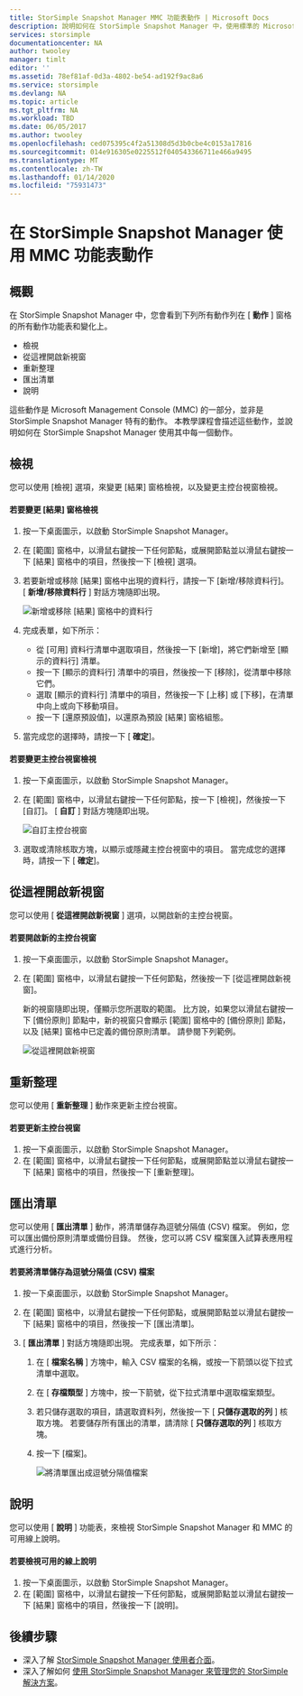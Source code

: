 ```yaml
---
title: StorSimple Snapshot Manager MMC 功能表動作 | Microsoft Docs
description: 說明如何在 StorSimple Snapshot Manager 中，使用標準的 Microsoft Management Console (MMC) 功能表動作。
services: storsimple
documentationcenter: NA
author: twooley
manager: timlt
editor: ''
ms.assetid: 78ef81af-0d3a-4802-be54-ad192f9ac8a6
ms.service: storsimple
ms.devlang: NA
ms.topic: article
ms.tgt_pltfrm: NA
ms.workload: TBD
ms.date: 06/05/2017
ms.author: twooley
ms.openlocfilehash: ced075395c4f2a51308d5d3b0cbe4c0153a17816
ms.sourcegitcommit: 014e916305e0225512f040543366711e466a9495
ms.translationtype: MT
ms.contentlocale: zh-TW
ms.lasthandoff: 01/14/2020
ms.locfileid: "75931473"
---
```

# <a name="use-the-mmc-menu-actions-in-storsimple-snapshot-manager"></a>在 StorSimple Snapshot Manager 使用 MMC 功能表動作

## <a name="overview"></a>概觀
在 StorSimple Snapshot Manager 中，您會看到下列所有動作列在 [ **動作** ] 窗格的所有動作功能表和變化上。

* 檢視
* 從這裡開啟新視窗 
* 重新整理 
* 匯出清單 
* 說明 

這些動作是 Microsoft Management Console (MMC) 的一部分，並非是 StorSimple Snapshot Manager 特有的動作。 本教學課程會描述這些動作，並說明如何在 StorSimple Snapshot Manager 使用其中每一個動作。

## <a name="view"></a>檢視
您可以使用 [檢視] 選項，來變更 [結果] 窗格檢視，以及變更主控台視窗檢視。 

#### <a name="to-change-the-results-pane-view"></a>若要變更 [結果] 窗格檢視
1. 按一下桌面圖示，以啟動 StorSimple Snapshot Manager。
2. 在 [範圍] 窗格中，以滑鼠右鍵按一下任何節點，或展開節點並以滑鼠右鍵按一下 [結果] 窗格中的項目，然後按一下 [檢視] 選項。 
3. 若要新增或移除 [結果] 窗格中出現的資料行，請按一下 [新增/移除資料行]。 [ **新增/移除資料行** ] 對話方塊隨即出現。
   
    ![新增或移除 [結果] 窗格中的資料行](./media/storsimple-snapshot-manager-mmc-menu/HCS_SSM_Add_remove_columns.png) 
4. 完成表單，如下所示：
   
   * 從 [可用] 資料行清單中選取項目，然後按一下 [新增]，將它們新增至 [顯示的資料行] 清單。 
   * 按一下 [顯示的資料行] 清單中的項目，然後按一下 [移除]，從清單中移除它們。 
   * 選取 [顯示的資料行] 清單中的項目，然後按一下 [上移] 或 [下移]，在清單中向上或向下移動項目。 
   * 按一下 [還原預設值]，以還原為預設 [結果] 窗格組態。 
5. 當完成您的選擇時，請按一下 [ **確定**]。 

#### <a name="to-change-the-console-window-view"></a>若要變更主控台視窗檢視
1. 按一下桌面圖示，以啟動 StorSimple Snapshot Manager。
2. 在 [範圍] 窗格中，以滑鼠右鍵按一下任何節點，按一下 [檢視]，然後按一下 [自訂]。 [ **自訂** ] 對話方塊隨即出現。
   
    ![自訂主控台視窗](./media/storsimple-snapshot-manager-mmc-menu/HCS_SSM_Customize.png) 
3. 選取或清除核取方塊，以顯示或隱藏主控台視窗中的項目。 當完成您的選擇時，請按一下 [ **確定**]。

## <a name="new-window-from-here"></a>從這裡開啟新視窗
您可以使用 [ **從這裡開啟新視窗** ] 選項，以開啟新的主控台視窗。

#### <a name="to-open-a-new-console-window"></a>若要開啟新的主控台視窗
1. 按一下桌面圖示，以啟動 StorSimple Snapshot Manager。
2. 在 [範圍] 窗格中，以滑鼠右鍵按一下任何節點，然後按一下 [從這裡開啟新視窗]。 
   
    新的視窗隨即出現，僅顯示您所選取的範圍。 比方說，如果您以滑鼠右鍵按一下 [備份原則] 節點中，新的視窗只會顯示 [範圍] 窗格中的 [備份原則] 節點，以及 [結果] 窗格中已定義的備份原則清單。 請參閱下列範例。
   
    ![從這裡開啟新視窗](./media/storsimple-snapshot-manager-mmc-menu/HCS_SSM_NewWindow.png) 

## <a name="refresh"></a>重新整理
您可以使用 [ **重新整理** ] 動作來更新主控台視窗。

#### <a name="to-update-the-console-window"></a>若要更新主控台視窗
1. 按一下桌面圖示，以啟動 StorSimple Snapshot Manager。
2. 在 [範圍] 窗格中，以滑鼠右鍵按一下任何節點，或展開節點並以滑鼠右鍵按一下 [結果] 窗格中的項目，然後按一下 [重新整理]。 

## <a name="export-list"></a>匯出清單
您可以使用 [ **匯出清單** ] 動作，將清單儲存為逗號分隔值 (CSV) 檔案。 例如，您可以匯出備份原則清單或備份目錄。 然後，您可以將 CSV 檔案匯入試算表應用程式進行分析。

#### <a name="to-save-a-list-in-a-comma-separated-value-csv-file"></a>若要將清單儲存為逗號分隔值 (CSV) 檔案
1. 按一下桌面圖示，以啟動 StorSimple Snapshot Manager。 
2. 在 [範圍] 窗格中，以滑鼠右鍵按一下任何節點，或展開節點並以滑鼠右鍵按一下 [結果] 窗格中的項目，然後按一下 [匯出清單]。 
3. [ **匯出清單** ] 對話方塊隨即出現。 完成表單，如下所示： 
   
   1. 在 [ **檔案名稱** ] 方塊中，輸入 CSV 檔案的名稱，或按一下箭頭以從下拉式清單中選取。
   2. 在 [ **存檔類型** ] 方塊中，按一下箭號，從下拉式清單中選取檔案類型。
   3. 若只儲存選取的項目，請選取資料列，然後按一下 [ **只儲存選取的列** ] 核取方塊。 若要儲存所有匯出的清單，請清除 [ **只儲存選取的列** ] 核取方塊。
   4. 按一下 [檔案]。
      
      ![將清單匯出成逗號分隔值檔案](./media/storsimple-snapshot-manager-mmc-menu/HCS_SSM_Export_List.png) 

## <a name="help"></a>說明
您可以使用 [ **說明** ] 功能表，來檢視 StorSimple Snapshot Manager 和 MMC 的可用線上說明。

#### <a name="to-view-available-online-help"></a>若要檢視可用的線上說明
1. 按一下桌面圖示，以啟動 StorSimple Snapshot Manager。
2. 在 [範圍] 窗格中，以滑鼠右鍵按一下任何節點，或展開節點並以滑鼠右鍵按一下 [結果] 窗格中的項目，然後按一下 [說明]。 

## <a name="next-steps"></a>後續步驟
* 深入了解 [StorSimple Snapshot Manager 使用者介面](storsimple-use-snapshot-manager.md)。
* 深入了解如何 [使用 StorSimple Snapshot Manager 來管理您的 StorSimple 解決方案](storsimple-snapshot-manager-admin.md)。

